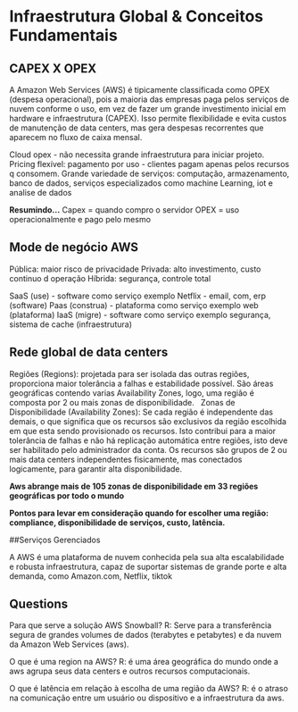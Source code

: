 # Infraestrutura Global & Conceitos Fundamentais

## CAPEX X OPEX

A Amazon Web Services (AWS) é tipicamente classificada como OPEX (despesa operacional), pois a maioria das empresas paga pelos serviços de nuvem conforme o uso, em vez de fazer um grande investimento inicial em hardware e infraestrutura (CAPEX). Isso permite flexibilidade e evita custos de manutenção de data centers, mas gera despesas recorrentes que aparecem no fluxo de caixa mensal.

Cloud opex - não necessita grande infraestrutura para iniciar projeto.
Pricing flexível: pagamento por uso - clientes pagam apenas pelos recursos q consomem.
Grande variedade de serviços: computação, armazenamento, banco de dados, serviços especializados como machine Learning, iot e analise de dados

**Resumindo...**
Capex = quando compro o servidor
OPEX = uso operacionalmente e pago pelo mesmo

## Mode de negócio AWS
Pública: maior risco de privacidade
Privada: alto investimento, custo continuo d operação
Híbrida: segurança, controle total

SaaS (use) - software como serviço exemplo Netflix - email, com, erp (software)
Paas (construa) - plataforma como serviço exemplo web (plataforma)
IaaS (migre) - software como serviço exemplo segurança, sistema de cache (infraestrutura)

## Rede global de data centers

Regiões (Regions): projetada para ser isolada das outras regiões, proporciona maior tolerância a falhas e estabilidade possível. São áreas geográficas contendo varias Availability Zones, logo, uma região é composta por 2 ou mais zonas de disponibilidade.
 
Zonas de Disponibilidade (Availability Zones): Se cada região é independente das demais, o que significa que os recursos são exclusivos da região escolhida em que esta sendo provisionado os recursos. Isto contribui para a maior tolerância de falhas e não há replicação automática entre regiões, isto deve ser habilitado pelo administrador da conta. Os recursos são grupos de 2 ou mais data centers independentes fisicamente, mas conectados logicamente, para garantir alta disponibilidade.

**Aws abrange mais de 105 zonas de disponibilidade em 33 regiões geográficas por todo o mundo**

**Pontos para levar em consideração quando for escolher uma região: compliance, disponibilidade de serviços, custo, latência.**

##Serviços Gerenciados

A AWS é uma plataforma de nuvem conhecida pela sua alta escalabilidade e robusta infraestrutura, capaz de suportar sistemas de grande porte e alta demanda, como Amazon.com, Netflix, tiktok
 
## Questions

Para que serve a solução AWS Snowball?
R: Serve para a transferência segura de grandes volumes de dados (terabytes e petabytes) e da nuvem da Amazon Web Services (aws).

O que é uma region na AWS?
R: é uma área geográfica do mundo onde a aws agrupa seus data centers e outros recursos computacionais.

O que é latência em relação à escolha de uma região da AWS?
R: é o atraso na comunicação entre um usuário ou dispositivo e a infraestrutura da aws.